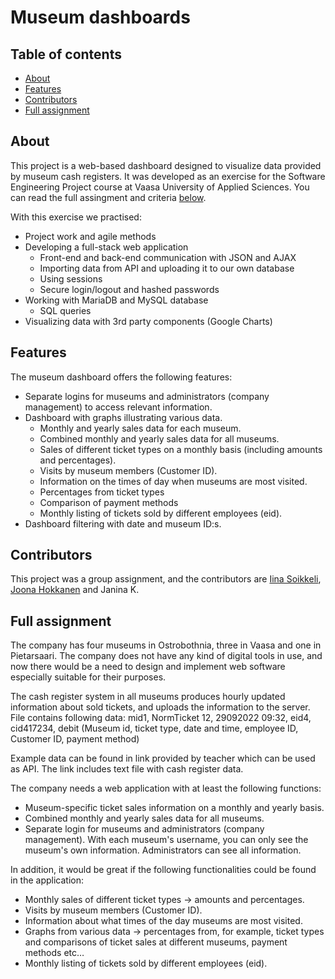 # Museum dashboards

## Table of contents 
  - [About](#about)
  - [Features](#features)
  - [Contributors](#contributors)
  - [Full assignment](#assingment)

## About   

This project is a web-based dashboard designed to visualize data provided by museum cash registers. It was developed as an exercise for the Software Engineering Project course at Vaasa University of Applied Sciences. You can read the full assingment and criteria [below](#assingment).

With this exercise we practised:
- Project work and agile methods
- Developing a full-stack web application
  - Front-end and back-end communication with JSON and AJAX
  - Importing data from API and uploading it to our own database
  - Using sessions
  - Secure login/logout and hashed passwords
- Working with MariaDB and MySQL database
  - SQL queries
- Visualizing data with 3rd party components (Google Charts)

## Features

The museum dashboard offers the following features:

- Separate logins for museums and administrators (company management) to access relevant information.
- Dashboard with graphs illustrating various data.
  - Monthly and yearly sales data for each museum.
  - Combined monthly and yearly sales data for all museums.
  - Sales of different ticket types on a monthly basis (including amounts and percentages).
  - Visits by museum members (Customer ID).
  - Information on the times of day when museums are most visited.
  - Percentages from ticket types
  - Comparison of payment methods
  - Monthly listing of tickets sold by different employees (eid).
- Dashboard filtering with date and museum ID:s.

## Contributors

This project was a group assignment, and the contributors are [Iina Soikkeli](https://github.com/Iinaus/), [Joona Hokkanen](https://github.com/joonavonh) and Janina K.

## Full assignment

The company has four museums in Ostrobothnia, three in Vaasa and one in Pietarsaari. The company does not have any kind of digital tools in use, and now there would be a need to design and implement web software especially suitable for their purposes.

The cash register system in all museums produces hourly updated information about sold tickets, and uploads the information to the server. File contains following data: 
  mid1, NormTicket 12, 29092022 09:32, eid4, cid417234, debit 
  (Museum id, ticket type, date and time, employee ID, Customer ID, payment method)

Example data can be found in link provided by teacher which can be used as API. The link includes text file with cash register data.

The company needs a web application with at least the following functions:
- Museum-specific ticket sales information on a monthly and yearly basis.
- Combined monthly and yearly sales data for all museums.
- Separate login for museums and administrators (company management). With each museum's username, you can only see the museum's own information. Administrators can see all information.

In addition, it would be great if the following functionalities could be found in the application:
- Monthly sales of different ticket types -> amounts and percentages.
- Visits by museum members (Customer ID).
- Information about what times of the day museums are most visited.
- Graphs from various data -> percentages from, for example, ticket types and comparisons of ticket sales at different museums, payment methods etc…
- Monthly listing of tickets sold by different employees (eid).
